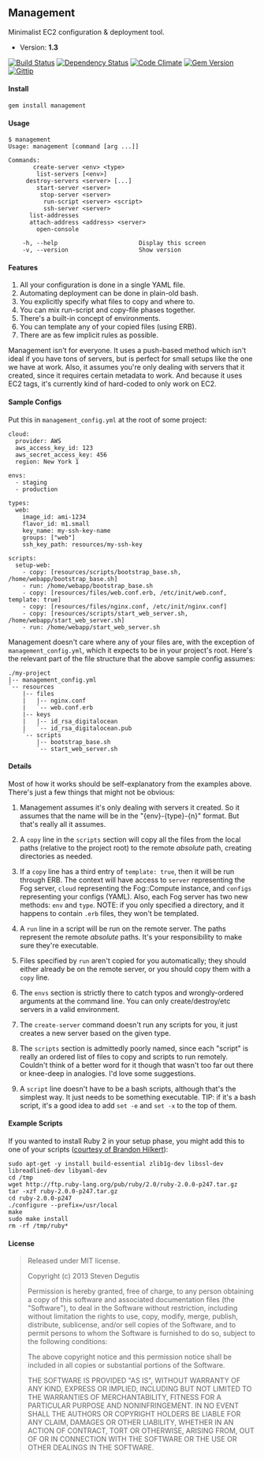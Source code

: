 ## Management

Minimalist EC2 configuration & deployment tool.

- Version: **1.3**

[![Build Status](https://travis-ci.org/sdegutis/management.svg?branch=master)](https://travis-ci.org/sdegutis/management)
[![Dependency Status](https://gemnasium.com/sdegutis/management.svg)](https://gemnasium.com/sdegutis/management)
[![Code Climate](https://codeclimate.com/github/sdegutis/management.png)](https://codeclimate.com/github/sdegutis/management)
[![Gem Version](https://badge.fury.io/rb/management.svg)](http://badge.fury.io/rb/management)
[![Gittip](http://img.shields.io/gittip/sdegutis.png)](https://www.gittip.com/sdegutis/)

#### Install

    gem install management

#### Usage

    $ management
    Usage: management [command [arg ...]]

    Commands:
           create-server <env> <type>
            list-servers [<env>]
         destroy-servers <server> [...]
            start-server <server>
             stop-server <server>
              run-script <server> <script>
              ssh-server <server>
          list-addresses
          attach-address <address> <server>
            open-console

        -h, --help                       Display this screen
        -v, --version                    Show version

#### Features

1. All your configuration is done in a single YAML file.
2. Automating deployment can be done in plain-old bash.
3. You explicitly specify what files to copy and where to.
4. You can mix run-script and copy-file phases together.
5. There's a built-in concept of environments.
6. You can template any of your copied files (using ERB).
7. There are as few implicit rules as possible.

Management isn't for everyone. It uses a push-based method which isn't
ideal if you have tons of servers, but is perfect for small setups
like the one we have at work. Also, it assumes you're only dealing
with servers that it created, since it requires certain metadata to
work. And because it uses EC2 tags, it's currently kind of hard-coded
to only work on EC2.

#### Sample Configs

Put this in `management_config.yml` at the root of some project:

    cloud:
      provider: AWS
      aws_access_key_id: 123
      aws_secret_access_key: 456
      region: New York 1

    envs:
      - staging
      - production

    types:
      web:
        image_id: ami-1234
        flavor_id: m1.small
        key_name: my-ssh-key-name
        groups: ["web"]
        ssh_key_path: resources/my-ssh-key

    scripts:
      setup-web:
        - copy: [resources/scripts/bootstrap_base.sh, /home/webapp/bootstrap_base.sh]
        - run: /home/webapp/bootstrap_base.sh
        - copy: [resources/files/web.conf.erb, /etc/init/web.conf, template: true]
        - copy: [resources/files/nginx.conf, /etc/init/nginx.conf]
        - copy: [resources/scripts/start_web_server.sh, /home/webapp/start_web_server.sh]
        - run: /home/webapp/start_web_server.sh

Management doesn't care where any of your files are, with the exception of
`management_config.yml`, which it expects to be in your project's
root. Here's the relevant part of the file structure that the above
sample config assumes:

    ./my-project
    |-- management_config.yml
    `-- resources
        |-- files
        |   |-- nginx.conf
        |   `-- web.conf.erb
        |-- keys
        |   |-- id_rsa_digitalocean
        |   `-- id_rsa_digitalocean.pub
        `-- scripts
            |-- bootstrap_base.sh
            `-- start_web_server.sh

#### Details

Most of how it works should be self-explanatory from the examples
above. There's just a few things that might not be obvious:

1. Management assumes it's only dealing with servers it created. So it
   assumes that the name will be in the "{env}-{type}-{n}"
   format. But that's really all it assumes.

2. A `copy` line in the `scripts` section will copy all the files from
   the local paths (relative to the project root) to the remote
   *absolute* path, creating directories as needed.

3. If a `copy` line has a third entry of `template: true`, then it
   will be run through ERB. The context will have access to `server`
   representing the Fog server, `cloud` representing the Fog::Compute
   instance, and `configs` representing your configs (YAML). Also,
   each Fog server has two new methods: `env` and `type`. NOTE: if you
   only specified a directory, and it happens to contain `.erb` files,
   they won't be templated.

4. A `run` line in a script will be run on the remote server. The
   paths represent the remote *absolute* paths. It's your
   responsibility to make sure they're executable.

5. Files specified by `run` aren't copied for you automatically; they
   should either already be on the remote server, or you should copy
   them with a `copy` line.

6. The `envs` section is strictly there to catch typos and
   wrongly-ordered arguments at the command line. You can only
   create/destroy/etc servers in a valid environment.

7. The `create-server` command doesn't run any scripts for you, it
   just creates a new server based on the given type.

8. The `scripts` section is admittedly poorly named, since each
   "script" is really an ordered list of files to copy and scripts to
   run remotely. Couldn't think of a better word for it though that
   wasn't too far out there or knee-deep in analogies. I'd love some
   suggestions.

9. A `script` line doesn't have to be a bash scripts, although that's
   the simplest way. It just needs to be something executable. TIP: if
   it's a bash script, it's a good idea to add `set -e` and `set -x`
   to the top of them.

#### Example Scripts

If you wanted to install Ruby 2 in your setup phase, you might add
this to one of your scripts
([courtesy of Brandon Hilkert](https://github.com/brandonhilkert/fucking_shell_scripts)):

    sudo apt-get -y install build-essential zlib1g-dev libssl-dev libreadline6-dev libyaml-dev
    cd /tmp
    wget http://ftp.ruby-lang.org/pub/ruby/2.0/ruby-2.0.0-p247.tar.gz
    tar -xzf ruby-2.0.0-p247.tar.gz
    cd ruby-2.0.0-p247
    ./configure --prefix=/usr/local
    make
    sudo make install
    rm -rf /tmp/ruby*

#### License

> Released under MIT license.
>
> Copyright (c) 2013 Steven Degutis
>
> Permission is hereby granted, free of charge, to any person obtaining a copy
> of this software and associated documentation files (the "Software"), to deal
> in the Software without restriction, including without limitation the rights
> to use, copy, modify, merge, publish, distribute, sublicense, and/or sell
> copies of the Software, and to permit persons to whom the Software is
> furnished to do so, subject to the following conditions:
>
> The above copyright notice and this permission notice shall be included in
> all copies or substantial portions of the Software.
>
> THE SOFTWARE IS PROVIDED "AS IS", WITHOUT WARRANTY OF ANY KIND, EXPRESS OR
> IMPLIED, INCLUDING BUT NOT LIMITED TO THE WARRANTIES OF MERCHANTABILITY,
> FITNESS FOR A PARTICULAR PURPOSE AND NONINFRINGEMENT. IN NO EVENT SHALL THE
> AUTHORS OR COPYRIGHT HOLDERS BE LIABLE FOR ANY CLAIM, DAMAGES OR OTHER
> LIABILITY, WHETHER IN AN ACTION OF CONTRACT, TORT OR OTHERWISE, ARISING FROM,
> OUT OF OR IN CONNECTION WITH THE SOFTWARE OR THE USE OR OTHER DEALINGS IN
> THE SOFTWARE.
